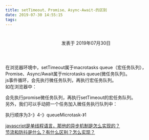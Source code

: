 ```yaml
---
title: setTimeout、Promise、Async-Await-的区别
date: 2019-07-30 14:55:15
tags:
---
```


<div class="post-block"><link itemprop="mainEntityOfPage" href="http://cmszlx.win/2019/07/30/setTimeout、Promise、Async-Await-的区别/"><span hidden="" itemprop="author" itemscope="" itemtype="http://schema.org/Person"><meta itemprop="name" content="linXiao"><meta itemprop="description" content=""><meta itemprop="image" content="/images/avatar.gif"></span><span hidden="" itemprop="publisher" itemscope="" itemtype="http://schema.org/Organization"><meta itemprop="name" content="Hurry"></span><header class="post-header"><h1 class="post-title" itemprop="name headline"></h1><div class="post-meta"><span class="post-time"><span class="post-meta-item-icon"><i class="fa fa-calendar-o"></i></span><span class="post-meta-item-text">发表于</span><time title="创建于" itemprop="dateCreated datePublished" datetime="2019-07-30T17:53:43+08:00"> 2019年07月30日 </time></span></div></header><div class="post-body" itemprop="articleBody"><p>在浏览器环境中，setTimeout属于macrotasks queue（宏任务队列），Promise、Async/Await属于microtasks queue(微任务队列)。<br>js事件循环，会先执行微任务队列，再执行宏任务队列。<br>如在浏览器中：</p><precode language="javascript" precodenum="0"></precode><p>会先执行promise微任务队列，再执行setTimeout的宏任务队列。<br>另外，我们可以手动把一个任务加入微任务执行队列中：</p><precode language="javascript" precodenum="1"></precode><p>执行顺序为3-》4-》queueMicrotask-》1</p></div><footer class="post-footer"><div class="post-nav"><div class="post-nav-next post-nav-item"><a href="/2019/07/30/javascript是单线程语言，那他的异步机制是怎么实现的？/" rel="next" title="javascript是单线程语言，那他的异步机制是怎么实现的？"><i class="fa fa-chevron-left"></i> javascript是单线程语言，那他的异步机制是怎么实现的？ </a></div><span class="post-nav-divider"></span><div class="post-nav-prev post-nav-item"><a href="/2019/07/30/节流和防抖是什么？有什么区别？怎么实现？/" rel="prev" title="节流和防抖是什么？有什么区别？怎么实现？"> 节流和防抖是什么？有什么区别？怎么实现？ <i class="fa fa-chevron-right"></i></a></div></div></footer></div>
